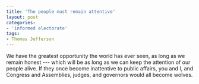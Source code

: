 ```yaml
---
title: 'The people must remain attentive'
layout: post
categories:
- 'informed electorate'
tags:
- Thomas Jefferson
---
```


We have the greatest opportunity the world has ever seen, as long as we remain honest --- which will be as long as we can keep the attention of our people alive. If they once become inattentive to public affairs, you and I, and Congress and Assemblies, judges, and governors would all become wolves.